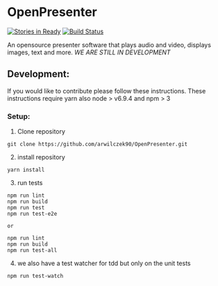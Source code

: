 
# OpenPresenter
[![Stories in Ready](https://badge.waffle.io/arwilczek90/OpenPresenter.png?label=ready&title=Ready)](https://waffle.io/arwilczek90/OpenPresenter)
[![Build Status](https://travis-ci.org/arwilczek90/OpenPresenter.svg?branch=master)](https://travis-ci.org/arwilczek90/OpenPresenter)

An opensource presenter software that plays audio and video, displays images, text and more.
*WE ARE STILL IN DEVELOPMENT*

## Development:
If you would like to contribute please follow these instructions. These instructions require yarn also node > v6.9.4 and npm > 3
### Setup:
1. Clone repository
```shell
git clone https://github.com/arwilczek90/OpenPresenter.git
```
2. install repository
```shell
yarn install
```
3. run tests
```shell
npm run lint
npm run build
npm run test
npm run test-e2e

or

npm run lint
npm run build
npm run test-all
```
4. we also have a test watcher for tdd but only on the unit tests
```shell
npm run test-watch
```
